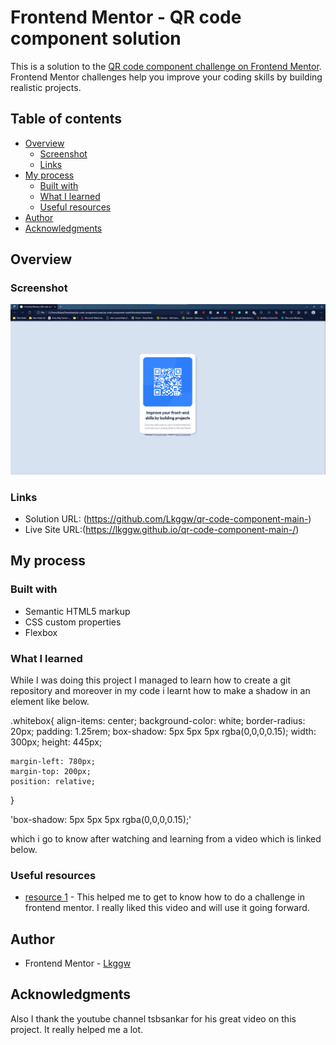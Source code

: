 # Frontend Mentor - QR code component solution

This is a solution to the [QR code component challenge on Frontend Mentor](https://www.frontendmentor.io/challenges/qr-code-component-iux_sIO_H). Frontend Mentor challenges help you improve your coding skills by building realistic projects. 

## Table of contents

- [Overview](#overview)
  - [Screenshot](#screenshot)
  - [Links](#links)
- [My process](#my-process)
  - [Built with](#built-with)
  - [What I learned](#what-i-learned)
  - [Useful resources](#useful-resources)
- [Author](#author)
- [Acknowledgments](#acknowledgments)



## Overview

### Screenshot

![](./Screenshot%202022-10-05%20084816.png)



### Links

- Solution URL: (https://github.com/Lkggw/qr-code-component-main-)
- Live Site URL:(https://lkggw.github.io/qr-code-component-main-/)

## My process

### Built with

- Semantic HTML5 markup
- CSS custom properties
- Flexbox




### What I learned
While I was doing this project I managed to learn how to create a git repository and moreover in my code i learnt how to make a shadow in an element like below.

.whitebox{
    align-items: center;
    background-color: white;
    border-radius: 20px;
    padding: 1.25rem;
    box-shadow: 5px 5px 5px rgba(0,0,0,0.15);
    width: 300px;
    height: 445px;
    
    margin-left: 780px;
    margin-top: 200px;
    position: relative;
    
}

'box-shadow: 5px 5px 5px rgba(0,0,0,0.15);'

which i go to know after watching and learning from a video which is linked below.








### Useful resources

- [resource 1](https://www.youtube.com/watch?v=JFyMWwOxHYM) - This helped me to get to know how to do a challenge in frontend mentor. I really liked this video and will use it going forward.




## Author


- Frontend Mentor - [Lkggw](https://www.frontendmentor.io/profile/Lkggw)




## Acknowledgments

Also I thank the youtube channel tsbsankar for his great video on this project. It really helped me a lot.


